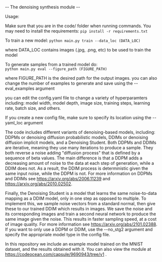 -- The denoising synthesis module --

Usage:

Make sure that you are in the code/ folder when running commands. You may need to install the requirements:
`pip install -r requirements.txt`

To train a new model:
`python main.py train --data_loc (DATA_LOC)`

where DATA_LOC contains images (.jpg, .png, etc) to be used to train the model

To generate samples from a trained model do:  
`python main.py eval --figure_path (FIGURE_PATH)`

where FIGURE_PATH is the desired path for the output images.
you can also change the number of examples to generate and save using the --eval_examples argument

you can edit the config.yaml file to change a variety of hyperparamters including:
model width, model depth, image size, training steps, learning rate, batch size, and others.

If you create a new config file, make sure to specify its location using the --yaml_loc argument 

The code includes different variants of denoising-based models, including:
DDPMs or denoising diffusion probabilistic models, DDIMs or denoising diffusion implicit models, and a Denoising Student. 
Both DDPMs and DDIMs are iterative, meaning they use many iterations to produce a sample. They both reverse a noise adding "diffusion process" that is defined by a sequence of beta values. The main difference is that a DDPM adds a decreasing amount of noise to the data at each step of generation, while a DDIM does not. As a result, the DDIM process is deterministic given the same input noise, while the DDPM is not. For more information on DDPMs and DDIMs see https://arxiv.org/abs/2006.11239 and https://arxiv.org/abs/2010.02502.

Finally, the Denoising Student is a model that learns the same noise-to-data mapping as a DDIM model, only in one step as opposed to multiple. To implement this, we sample noise vectors from a standard normal, then give these to our trained DDIM which results in images. We save the noise and its corresponding images and train a second neural network to produce the same image given the  noise. This results in faster sampling speed, at a cost of image quality. For more information see https://arxiv.org/abs/2101.02388. If you want to only use a DDPM or DDIM, use the --no_stg2 argument and specify the appropriate model type in the config file.

In this repository we include an example model trained on the MNIST dataset, and the results obtained with it. You can also view the module at https://codeocean.com/capsule/9690943/tree/v1 . 
